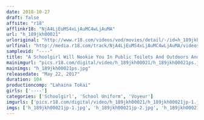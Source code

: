 ```yaml
---
date: 2018-10-27
draft: false
affsite: "r18"
afflinkr18: "NjA4LjEuMS4xLjAuMC4wLjAuMA"
url: "h_189jkh00021"
urloriginal: "http://www.r18.com/videos/vod/movies/detail/-/id=h_189jkh00021"
urlfinal: "http://media.r18.com/track/NjA4LjEuMS4xLjAuMC4wLjAuMA/videos/vod/movies/detail/-/id=h_189jkh00021"
samplevid: "----"
title: "A Schoolgirl Will Nookie You In Public Toilets And Outdoors And Anywhere Else"
mainimgurl: "pics.r18.com/digital/video/h_189jkh00021/h_189jkh00021ps.jpg"
mainimgs: "h_189jkh00021ps.jpg"
releasedate: "May 22, 2017"
duration: 104
productioncomp: "Lahaina Tokai"
girls: ['----']
categories: ['Schoolgirl', 'School Uniform', 'Voyeur']
imgurls: ['pics.r18.com/digital/video/h_189jkh00021/h_189jkh00021jp-1.jpg', 'pics.r18.com/digital/video/h_189jkh00021/h_189jkh00021jp-2.jpg', 'pics.r18.com/digital/video/h_189jkh00021/h_189jkh00021jp-3.jpg', 'pics.r18.com/digital/video/h_189jkh00021/h_189jkh00021jp-4.jpg', 'pics.r18.com/digital/video/h_189jkh00021/h_189jkh00021jp-5.jpg', 'pics.r18.com/digital/video/h_189jkh00021/h_189jkh00021jp-6.jpg', 'pics.r18.com/digital/video/h_189jkh00021/h_189jkh00021jp-7.jpg', 'pics.r18.com/digital/video/h_189jkh00021/h_189jkh00021jp-8.jpg', 'pics.r18.com/digital/video/h_189jkh00021/h_189jkh00021jp-9.jpg', 'pics.r18.com/digital/video/h_189jkh00021/h_189jkh00021jp-10.jpg', 'pics.r18.com/digital/video/h_189jkh00021/h_189jkh00021jp-11.jpg', 'pics.r18.com/digital/video/h_189jkh00021/h_189jkh00021jp-12.jpg', 'pics.r18.com/digital/video/h_189jkh00021/h_189jkh00021jp-13.jpg', 'pics.r18.com/digital/video/h_189jkh00021/h_189jkh00021jp-14.jpg', 'pics.r18.com/digital/video/h_189jkh00021/h_189jkh00021jp-15.jpg', 'pics.r18.com/digital/video/h_189jkh00021/h_189jkh00021jp-16.jpg', 'pics.r18.com/digital/video/h_189jkh00021/h_189jkh00021jp-17.jpg', 'pics.r18.com/digital/video/h_189jkh00021/h_189jkh00021jp-18.jpg', 'pics.r18.com/digital/video/h_189jkh00021/h_189jkh00021jp-19.jpg', 'pics.r18.com/digital/video/h_189jkh00021/h_189jkh00021jp-20.jpg']
imgs: ['h_189jkh00021jp-1.jpg', 'h_189jkh00021jp-2.jpg', 'h_189jkh00021jp-3.jpg', 'h_189jkh00021jp-4.jpg', 'h_189jkh00021jp-5.jpg', 'h_189jkh00021jp-6.jpg', 'h_189jkh00021jp-7.jpg', 'h_189jkh00021jp-8.jpg', 'h_189jkh00021jp-9.jpg', 'h_189jkh00021jp-10.jpg', 'h_189jkh00021jp-11.jpg', 'h_189jkh00021jp-12.jpg', 'h_189jkh00021jp-13.jpg', 'h_189jkh00021jp-14.jpg', 'h_189jkh00021jp-15.jpg', 'h_189jkh00021jp-16.jpg', 'h_189jkh00021jp-17.jpg', 'h_189jkh00021jp-18.jpg', 'h_189jkh00021jp-19.jpg', 'h_189jkh00021jp-20.jpg']
---
```

